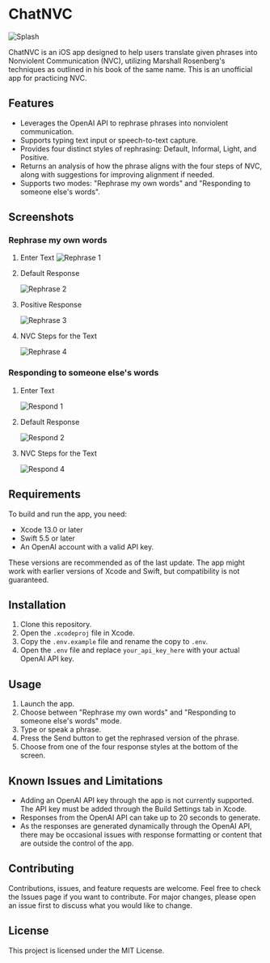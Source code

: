 # ChatNVC

![Splash](screenshots/Splash.png)

ChatNVC is an iOS app designed to help users translate given phrases into Nonviolent Communication (NVC), utilizing Marshall Rosenberg's techniques as outlined in his book of the same name. This is an unofficial app for practicing NVC.

## Features

- Leverages the OpenAI API to rephrase phrases into nonviolent communication.
- Supports typing text input or speech-to-text capture.
- Provides four distinct styles of rephrasing: Default, Informal, Light, and Positive.
- Returns an analysis of how the phrase aligns with the four steps of NVC, along with suggestions for improving alignment if needed.
- Supports two modes: "Rephrase my own words" and "Responding to someone else's words".

## Screenshots

### Rephrase my own words

1. Enter Text ![Rephrase 1](https://github.com/JSAgile/ChatNVC/blob/main/NVC/screenshots/Rephrase_1.png)

2. Default Response

   ![Rephrase 2](screenshots/Rephrase_2.png)

3. Positive Response

   ![Rephrase 3](screenshots/Rephrase_3.png)

4. NVC Steps for the Text

   ![Rephrase 4](screenshots/Rephrase_4.png)

### Responding to someone else's words

1. Enter Text

   ![Respond 1](screenshots/Respond_1.png)

2. Default Response

   ![Respond 2](screenshots/Respond_2.png)

4. NVC Steps for the Text

   ![Respond 4](screenshots/Respond_3.png)

## Requirements

To build and run the app, you need:

- Xcode 13.0 or later
- Swift 5.5 or later
- An OpenAI account with a valid API key.

These versions are recommended as of the last update. The app might work with earlier versions of Xcode and Swift, but compatibility is not guaranteed.

## Installation

1. Clone this repository.
2. Open the `.xcodeproj` file in Xcode.
3. Copy the `.env.example` file and rename the copy to `.env`.
4. Open the `.env` file and replace `your_api_key_here` with your actual OpenAI API key.

## Usage

1. Launch the app.
2. Choose between "Rephrase my own words" and "Responding to someone else's words" mode.
3. Type or speak a phrase.
4. Press the Send button to get the rephrased version of the phrase.
5. Choose from one of the four response styles at the bottom of the screen.

## Known Issues and Limitations

- Adding an OpenAI API key through the app is not currently supported. The API key must be added through the Build Settings tab in Xcode.
- Responses from the OpenAI API can take up to 20 seconds to generate.
- As the responses are generated dynamically through the OpenAI API, there may be occasional issues with response formatting or content that are outside the control of the app.

## Contributing

Contributions, issues, and feature requests are welcome. Feel free to check the Issues page if you want to contribute. For major changes, please open an issue first to discuss what you would like to change.

## License

This project is licensed under the MIT License.
